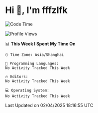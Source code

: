# Hi 👋, I'm fffzlfk

<!--START_SECTION:waka-->
![Code Time](http://img.shields.io/badge/Code%20Time-1%2C293%20hrs%2050%20mins-blue)

![Profile Views](http://img.shields.io/badge/Profile%20Views-0-blue)

📊 **This Week I Spent My Time On** 

```text
🕑︎ Time Zone: Asia/Shanghai

💬 Programming Languages: 
No Activity Tracked This Week

🔥 Editors: 
No Activity Tracked This Week

💻 Operating System: 
No Activity Tracked This Week
```


 Last Updated on 02/04/2025 18:16:55 UTC
<!--END_SECTION:waka-->
